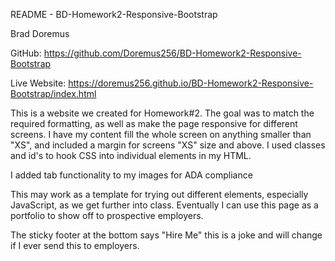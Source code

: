 README - BD-Homework2-Responsive-Bootstrap

Brad Doremus


GitHub: https://github.com/Doremus256/BD-Homework2-Responsive-Bootstrap


Live Website: https://doremus256.github.io/BD-Homework2-Responsive-Bootstrap/index.html



This is a website we created for Homework#2. The goal was to match the required formatting, as well as make the page responsive for different screens. I have my content fill the whole screen on anything smaller than "XS", and included a margin for screens "XS" size and above. I used classes and id's to hook CSS into individual elements in my HTML. 

I added tab functionality to my images for ADA compliance

This may work as a template for trying out different elements, especially JavaScript, as we get further into class. Eventually I can use this page as a portfolio to show off to prospective employers. 

The sticky footer at the bottom says "Hire Me" this is a joke and will change if I ever send this to employers. 